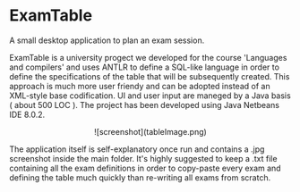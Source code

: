 # ExamTable
A small desktop application to plan an exam session.

ExamTable is a university progect we developed for the course 'Languages and compilers' and uses ANTLR to define a SQL-like language in
order to define the specifications of the table that will be subsequently created. This approach is much more user friendy and can be adopted
instead of an XML-style base codification.
UI and user input are maneged by a Java basis ( about 500 LOC ).
The project has been developed using Java Netbeans IDE 8.0.2.

<p align="center">
![screenshot](tableImage.png)
</p>

The application itself is self-explanatory once run and contains a .jpg screenshot inside the main folder.
It's highly suggested to keep a .txt file containing all the exam definitions in order to copy-paste every exam and defining the table
much quickly than re-writing all exams from scratch.
